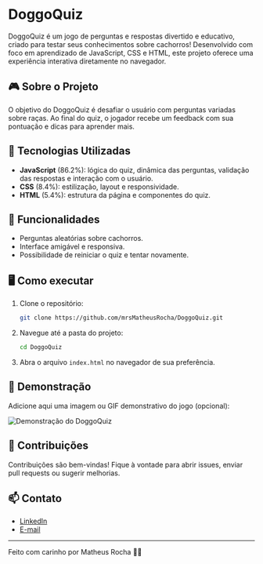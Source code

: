 # DoggoQuiz

DoggoQuiz é um jogo de perguntas e respostas divertido e educativo, criado para testar seus conhecimentos sobre cachorros! Desenvolvido com foco em aprendizado de JavaScript, CSS e HTML, este projeto oferece uma experiência interativa diretamente no navegador.

## 🎮 Sobre o Projeto

O objetivo do DoggoQuiz é desafiar o usuário com perguntas variadas sobre raças. Ao final do quiz, o jogador recebe um feedback com sua pontuação e dicas para aprender mais.

## 🚀 Tecnologias Utilizadas

- **JavaScript** (86.2%): lógica do quiz, dinâmica das perguntas, validação das respostas e interação com o usuário.
- **CSS** (8.4%): estilização, layout e responsividade.
- **HTML** (5.4%): estrutura da página e componentes do quiz.

## 🧩 Funcionalidades

- Perguntas aleatórias sobre cachorros.
- Interface amigável e responsiva.
- Possibilidade de reiniciar o quiz e tentar novamente.

## 🖥️ Como executar

1. Clone o repositório:
   ```bash
   git clone https://github.com/mrsMatheusRocha/DoggoQuiz.git
   ```
2. Navegue até a pasta do projeto:
   ```bash
   cd DoggoQuiz
   ```
3. Abra o arquivo `index.html` no navegador de sua preferência.

## 📸 Demonstração

Adicione aqui uma imagem ou GIF demonstrativo do jogo (opcional):

![Demonstração do DoggoQuiz](caminho/para/imagem.png)

## 🤝 Contribuições

Contribuições são bem-vindas! Fique à vontade para abrir issues, enviar pull requests ou sugerir melhorias.

## 📫 Contato

- [LinkedIn](https://www.linkedin.com/in/matheus-rocha-sousa)
- [E-mail](mailto:mrs.matheusrochasousa@gmail.com)

---

Feito com carinho por Matheus Rocha 🐶✨
